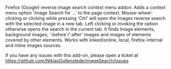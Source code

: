 Firefox (Google) reverse image search context menu addon:
Adds a context menu option 'Image Search for ...' to the page context.
Mouse-wheel-clicking or clicking while pressing 'Ctrl' will open the Images reverse search with the selected image in a new tab.
Left clicking or invoking the option otherwise opens the search in the current tab.
It finds Image elements, background images, ':before'/':after' images and images of elements covered by other elements.
Works with linked/online, local, firefox-internal and inline images sources.

If you have any issues with this add-on, please open a ticket at https://github.com/NiklasGollenstede/imageSearch/issues
